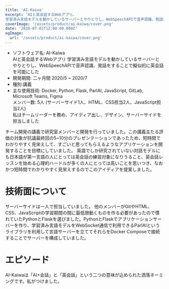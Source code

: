 ```yaml
---
title: 'AI-Kaiwa'
excerpt: 'AIと英会話するWebアプリ。
学習済み言語モデルを動かしているサーバーとやりとりし、WebSpeechAPIで音声認識、発話をすることで擬似的に英会話を可能にした。'
coverImage: '/assets/product/ai-kaiwa/cover.png'
date: '2020-07-01T12:00:00.000Z'
ogImage:
  url: '/assets/product/ai-kaiwa/cover.png'
---
```


- ソフトウェア名: AI-Kaiwa  
AIと英会話するWebアプリ
学習済み言語モデルを動かしているサーバーとやりとりし、WebSpeechAPIで音声認識、発話をすることで擬似的に英会話を可能にした
- 開発期間: 二ヶ月間 2020/5 ~ 2020/7
- 種別:講義
- 主な使用技術: Docker, Python, Flask, ParlAI, JavaScript, GitLab, Microsoft Teams, Figma   
メンバー数: 5人 (サーバーサイド1人、HTML、CSS担当2人、JavaScript担当2人)  
私はチームリーダーを務め、アイディア出し、デザイン、サーバーサイドを担当しました

チーム開発の講義で研究室メンバーと開発を行っていました。この講義主たる評価の対象が抗議最終回の5~10分のプレゼンテーションであったため、短時間でわかりやすく見栄えして、すごいと思ってもらえるようなアプリケーションを開発することを目標にしていました。
英語でしか研究されていない対話モデルにも日本語が第一言語の人にとっては英会話の練習対象になりうること、英会話レッスンを始める心理的ハードルが多くの人にとっては高いことを思いつき、なおかつ短時間でわかりやすく見栄えするのでこのアイディアを提案しました。

# 技術面について

サーバーサイドは一人で担当していました。
他のメンバーがGitやHTML、CSS、JavaScriptの学習期間の間に最低限動くものを作る必要があったので慣れていたPythonとFlaskを選びました。PythonとFlaskでアプリケーションサーバーを作り、学習済み言語モデルをWebSocket通信で利用できるParlAIというライブラリを利用して言語サーバーを立ててそれらをDocker Composeで接続することでサーバーを構成していました。

# エピソード

AI-Kaiwaは「AI+会話」と「英会話」という二つの意味が込められた洒落ネーミングです。私がつけました。